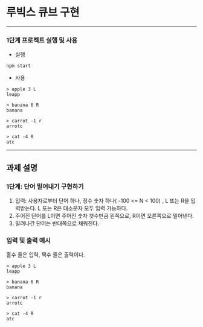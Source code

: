 # 루빅스 큐브 구현

---

### 1단계 프로젝트 실행 및 사용

- 실행

```
npm start
```

- 사용

```
> apple 3 L
leapp

> banana 6 R
banana

> carrot -1 r
arrotc

> cat -4 R
atc
```

---

## 과제 설명

### 1단계: 단어 밀어내기 구현하기

1. 입력: 사용자로부터 단어 하나, 정수 숫자 하나( -100 <= N < 100) , L 또는 R을 입력받는다. L 또는 R은 대소문자 모두 입력 가능하다.
2. 주어진 단어를 L이면 주어진 숫자 갯수만큼 왼쪽으로, R이면 오른쪽으로 밀어낸다.
3. 밀려나간 단어는 반대쪽으로 채워진다.

### 입력 및 출력 예시

홀수 줄은 입력, 짝수 줄은 출력이다.

```
> apple 3 L
leapp

> banana 6 R
banana

> carrot -1 r
arrotc

> cat -4 R
atc
```
